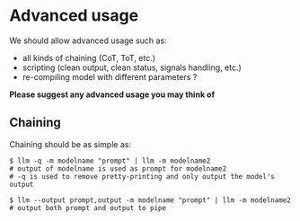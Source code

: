 # Advanced usage

We should allow advanced usage such as:

- all kinds of chaining (CoT, ToT, etc.)
- scripting (clean output, clean status, signals handling, etc.)
- re-compiling model with different parameters ?

**Please suggest any advanced usage you may think of**

## Chaining

Chaining should be as simple as:

```
$ llm -q -m modelname "prompt" | llm -m modelname2
# output of modelname is used as prompt for modelname2
# -q is used to remove pretty-printing and only output the model's output
```

```
$ llm --output prompt,output -m modelname "prompt" | llm -m modelname2
# output both prompt and output to pipe
```

